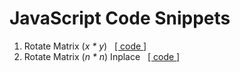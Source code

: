 # JavaScript Code Snippets

1. Rotate Matrix (_x \* y_) &nbsp; [ [ code ] ](./Rotate_Matrix_XxY.js)
2. Rotate Matrix (_n \* n_) Inplace &nbsp; [ [ code ] ](./Rotate_Matrix_NxN_Inplace.js)
